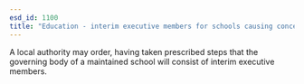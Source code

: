 ```yaml
---
esd_id: 1100
title: "Education - interim executive members for schools causing concern"
---
```


A local authority may order, having taken prescribed steps that the governing body of a maintained school will consist of interim executive members. 

